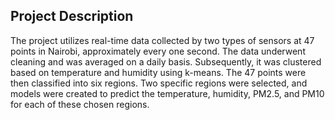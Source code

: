 Project Description
--------------------

The project utilizes real-time data collected by two types of sensors at 47 points in Nairobi, approximately every one second. The data underwent cleaning and was averaged on a daily basis. Subsequently, it was clustered based on temperature and humidity using k-means. The 47 points were then classified into six regions. Two specific regions were selected, and models were created to predict the temperature, humidity, PM2.5, and PM10 for each of these chosen regions.
